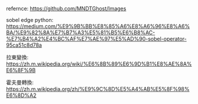 refernce: https://github.com/MNDTGhost/Images

sobel edge python: https://medium.com/%E9%9B%BB%E8%85%A6%E8%A6%96%E8%A6%BA/%E9%82%8A%E7%B7%A3%E5%81%B5%E6%B8%AC-%E7%B4%A2%E4%BC%AF%E7%AE%97%E5%AD%90-sobel-operator-95ca51c8d78a

拉東變換: https://zh.m.wikipedia.org/wiki/%E6%8B%89%E6%9D%B1%E8%AE%8A%E6%8F%9B

霍夫曼轉換: https://zh.m.wikipedia.org/zh/%E9%9C%8D%E5%A4%AB%E5%8F%98%E6%8D%A2